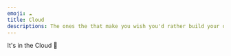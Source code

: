 ```yaml
---
emoji: ☁️
title: Cloud
descriptions: The ones the that make you wish you'd rather build your own server rack.
---
```


It's in the Cloud 🌈

